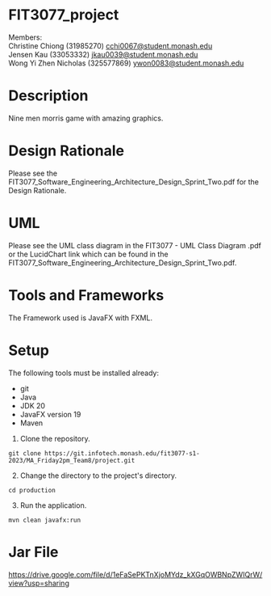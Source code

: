 # FIT3077_project

Members:  
Christine Chiong (31985270) cchi0067@student.monash.edu  
Jensen Kau (33053332) jkau0039@student.monash.edu  
Wong Yi Zhen Nicholas (325577869) ywon0083@student.monash.edu  

# Description
Nine men morris game with amazing graphics.

# Design Rationale
Please see the FIT3077_Software_Engineering_Architecture_Design_Sprint_Two.pdf for the Design Rationale.

# UML
Please see the UML class diagram in the FIT3077 - UML Class Diagram .pdf or the LucidChart link which can be found in the FIT3077_Software_Engineering_Architecture_Design_Sprint_Two.pdf.

# Tools and Frameworks
The Framework used is JavaFX with FXML.

# Setup
The following tools must be installed already:
- git
- Java
- JDK 20
- JavaFX version 19
- Maven

1. Clone the repository.
```
git clone https://git.infotech.monash.edu/fit3077-s1-2023/MA_Friday2pm_Team8/project.git
```

2. Change the directory to the project's directory.
```
cd production
```

3. Run the application.
```
mvn clean javafx:run
```

# Jar File
https://drive.google.com/file/d/1eFaSePKTnXjoMYdz_kXGqOWBNpZWIQrW/view?usp=sharing
